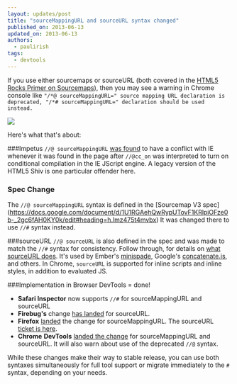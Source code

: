 ```yaml
---
layout: updates/post
title: "sourceMappingURL and sourceURL syntax changed"
published_on: 2013-06-13
updated_on: 2013-06-13
authors:
  - paulirish
tags:
  - devtools
---
```

If you use either sourcemaps or sourceURL (both covered in the [HTML5 Rocks Primer on Sourcemaps](http://www.html5rocks.com/en/tutorials/developertools/sourcemaps/)), then you may see a warning in Chrome console like `"/*@ sourceMappingURL=" source mapping URL declaration is deprecated, "/*# sourceMappingURL=" declaration should be used instead.`

![](http://i.imgur.com/37clIgB.png)

Here's what that's about:

###Impetus
`//@ sourceMappingURL` [was found](http://bugs.jquery.com/ticket/13274) to have a conflict with IE whenever it was 
found in the page after `//@cc_on` was interpreted to turn on conditional 
compilation in the IE JScript engine. A legacy version of the HTML5 Shiv is one 
particular offender here.

### Spec Change
The `//@ sourceMappingURL` syntax is defined in the [Sourcemap V3 spec] (https://docs.google.com/document/d/1U1RGAehQwRypUTovF1KRlpiOFze0b-_2gc6fAH0KY0k/edit#heading=h.lmz475t4mvbx)
It was changed there to use `//#` syntax instead.

###sourceURL
`//@ sourceURL` is also defined in the spec and was made to match the `//#` syntax 
for consistency. Follow through, for details on 
[what sourceURL does](http://www.html5rocks.com/en/tutorials/developertools/sourcemaps/#toc-sourceurl). It's used by Ember's [minispade](https://github.com/wycats/minispade), Google's [concatenate.js](https://github.com/google/concatenate.js), and others. In Chrome, `sourceURL` is supported for inline scripts and inline styles, in addition to evaluated JS.

###Implementation in Browser DevTools = done!

* **Safari Inspector** now supports `//#` for sourceMappingURL and sourceURL
* **Firebug's** change [has 
  landed](https://github.com/firebug/firebug/commit/f14828954c4f9e07e8b86f9317713e774c9ad5d5) 
  for sourceURL.
* **Firefox** [landed](https://bugzilla.mozilla.org/show_bug.cgi?id=870361) the change for 
  sourceMappingURL. The sourceURL [ticket is 
  here](https://bugzilla.mozilla.org/show_bug.cgi?id=833744).
* **Chrome** **DevTools** [landed the 
  change](https://codereview.chromium.org/15832007) for sourceMappingURL and 
  sourceURL. It will also warn about use of the deprecated `//@` syntax.

While these changes make their way to stable release, you can use both syntaxes simultaneously for full tool support or migrate immediately to the `#` syntax, depending on your needs.
